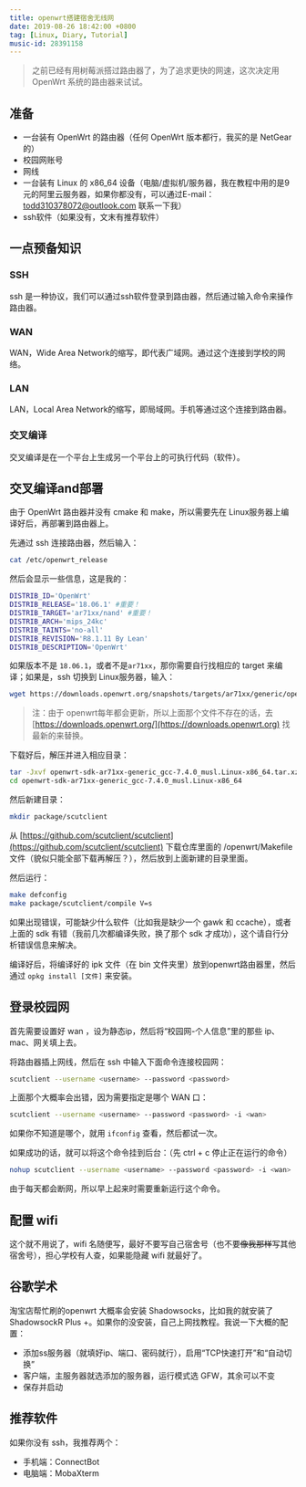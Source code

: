 ```yaml
---
title: openwrt搭建宿舍无线网
date: 2019-08-26 18:42:00 +0800
tag: [Linux, Diary, Tutorial]
music-id: 28391158
---
```


> 之前已经有用树莓派搭过路由器了，为了追求更快的网速，这次决定用 OpenWrt 系统的路由器来试试。

<!-- more -->

## 准备

- 一台装有 OpenWrt 的路由器（任何 OpenWrt 版本都行，我买的是 NetGear 的）
- 校园网账号
- 网线
- 一台装有 Linux 的 x86_64 设备（电脑/虚拟机/服务器，我在教程中用的是9元的阿里云服务器，如果你都没有，可以通过E-mail：todd310378072@outlook.com 联系一下我）
- ssh软件（如果没有，文末有推荐软件）

## 一点预备知识

### SSH

ssh 是一种协议，我们可以通过ssh软件登录到路由器，然后通过输入命令来操作路由器。

### WAN

WAN，Wide Area Network的缩写，即代表广域网。通过这个连接到学校的网络。

### LAN

LAN，Local Area Network的缩写，即局域网。手机等通过这个连接到路由器。

### 交叉编译

交叉编译是在一个平台上生成另一个平台上的可执行代码（软件）。

## 交叉编译and部署

由于 OpenWrt 路由器并没有 cmake 和 make，所以需要先在 Linux服务器上编译好后，再部署到路由器上。

先通过 ssh 连接路由器，然后输入：

```bash
cat /etc/openwrt_release
```

然后会显示一些信息，这是我的：

```bash
DISTRIB_ID='OpenWrt'
DISTRIB_RELEASE='18.06.1' #重要！
DISTRIB_TARGET='ar71xx/nand' #重要！
DISTRIB_ARCH='mips_24kc'
DISTRIB_TAINTS='no-all'
DISTRIB_REVISION='R8.1.11 By Lean'
DISTRIB_DESCRIPTION='OpenWrt'
```

如果版本不是 `18.06.1`，或者不是`ar71xx`，那你需要自行找相应的 target 来编译；如果是，ssh 切换到 Linux服务器，输入：

```bash
wget https://downloads.openwrt.org/snapshots/targets/ar71xx/generic/openwrt-sdk-ar71xx-generic_gcc-7.4.0_musl.Linux-x86_64.tar.xz
```

> 注：由于 openwrt每年都会更新，所以上面那个文件不存在的话，去 [https://downloads.openwrt.org/](https://downloads.openwrt.org) 找最新的来替换。

下载好后，解压并进入相应目录：

```bash
tar -Jxvf openwrt-sdk-ar71xx-generic_gcc-7.4.0_musl.Linux-x86_64.tar.xz
cd openwrt-sdk-ar71xx-generic_gcc-7.4.0_musl.Linux-x86_64
```

然后新建目录：

```bash
mkdir package/scutclient
```

从 [https://github.com/scutclient/scutclient](https://github.com/scutclient/scutclient) 下载仓库里面的 /openwrt/Makefile 文件（貌似只能全部下载再解压？），然后放到上面新建的目录里面。

然后运行：

```bash
make defconfig
make package/scutclient/compile V=s
```

如果出现错误，可能缺少什么软件（比如我是缺少一个 gawk 和 ccache），或者上面的 sdk 有错（我前几次都编译失败，换了那个 sdk 才成功），这个请自行分析错误信息来解决。

编译好后，将编译好的 ipk 文件（在 bin 文件夹里）放到openwrt路由器里，然后通过 `opkg install [文件]` 来安装。

## 登录校园网

首先需要设置好 wan ，设为静态ip，然后将“校园网-个人信息”里的那些 ip、mac、网关填上去。

将路由器插上网线，然后在 ssh 中输入下面命令连接校园网：

```bash
scutclient --username <username> --password <password>
```

上面那个大概率会出错，因为需要指定是哪个 WAN 口：

```bash
scutclient --username <username> --password <password> -i <wan>
```

如果你不知道是哪个，就用 `ifconfig` 查看，然后都试一次。

如果成功的话，就可以将这个命令挂到后台：（先 ctrl + c 停止正在运行的命令）

```bash
nohup scutclient --username <username> --password <password> -i <wan>
```

由于每天都会断网，所以早上起来时需要重新运行这个命令。

## 配置 wifi

这个就不用说了，wifi 名随便写，最好不要写自己宿舍号（也不要~~像我那样~~写其他宿舍号），担心学校有人查，如果能隐藏 wifi 就最好了。

## 谷歌学术

淘宝店帮忙刷的openwrt 大概率会安装 Shadowsocks，比如我的就安装了 ShadowsockR Plus +。如果你的没安装，自己上网找教程。我说一下大概的配置：

- 添加ss服务器（就填好ip、端口、密码就行），启用“TCP快速打开”和“自动切换”
- 客户端，主服务器就选添加的服务器，运行模式选 GFW，其余可以不变
- 保存并启动

## 推荐软件

如果你没有 ssh，我推荐两个：

- 手机端：ConnectBot
- 电脑端：MobaXterm
